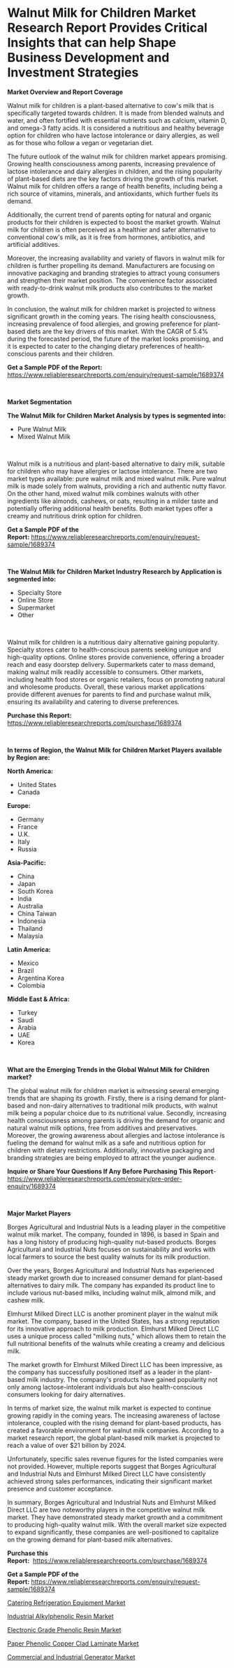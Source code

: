 <p><h1>Walnut Milk for Children Market Research Report Provides Critical Insights that can help Shape Business Development and Investment Strategies</h1></p><p><strong>Market Overview and Report Coverage</strong></p>
<p><p>Walnut milk for children is a plant-based alternative to cow's milk that is specifically targeted towards children. It is made from blended walnuts and water, and often fortified with essential nutrients such as calcium, vitamin D, and omega-3 fatty acids. It is considered a nutritious and healthy beverage option for children who have lactose intolerance or dairy allergies, as well as for those who follow a vegan or vegetarian diet.</p><p>The future outlook of the walnut milk for children market appears promising. Growing health consciousness among parents, increasing prevalence of lactose intolerance and dairy allergies in children, and the rising popularity of plant-based diets are the key factors driving the growth of this market. Walnut milk for children offers a range of health benefits, including being a rich source of vitamins, minerals, and antioxidants, which further fuels its demand.</p><p>Additionally, the current trend of parents opting for natural and organic products for their children is expected to boost the market growth. Walnut milk for children is often perceived as a healthier and safer alternative to conventional cow's milk, as it is free from hormones, antibiotics, and artificial additives.</p><p>Moreover, the increasing availability and variety of flavors in walnut milk for children is further propelling its demand. Manufacturers are focusing on innovative packaging and branding strategies to attract young consumers and strengthen their market position. The convenience factor associated with ready-to-drink walnut milk products also contributes to the market growth.</p><p>In conclusion, the walnut milk for children market is projected to witness significant growth in the coming years. The rising health consciousness, increasing prevalence of food allergies, and growing preference for plant-based diets are the key drivers of this market. With the CAGR of 5.4% during the forecasted period, the future of the market looks promising, and it is expected to cater to the changing dietary preferences of health-conscious parents and their children.</p></p>
<p><strong>Get a Sample PDF of the Report:</strong> <a href="https://www.reliableresearchreports.com/enquiry/request-sample/1689374">https://www.reliableresearchreports.com/enquiry/request-sample/1689374</a></p>
<p>&nbsp;</p>
<p><strong>Market Segmentation</strong></p>
<p><strong>The Walnut Milk for Children Market Analysis by types is segmented into:</strong></p>
<p><ul><li>Pure Walnut Milk</li><li>Mixed Walnut Milk</li></ul></p>
<p>&nbsp;</p>
<p><p>Walnut milk is a nutritious and plant-based alternative to dairy milk, suitable for children who may have allergies or lactose intolerance. There are two market types available: pure walnut milk and mixed walnut milk. Pure walnut milk is made solely from walnuts, providing a rich and authentic nutty flavor. On the other hand, mixed walnut milk combines walnuts with other ingredients like almonds, cashews, or oats, resulting in a milder taste and potentially offering additional health benefits. Both market types offer a creamy and nutritious drink option for children.</p></p>
<p><strong>Get a Sample PDF of the Report:</strong>&nbsp;<a href="https://www.reliableresearchreports.com/enquiry/request-sample/1689374">https://www.reliableresearchreports.com/enquiry/request-sample/1689374</a></p>
<p>&nbsp;</p>
<p><strong>The Walnut Milk for Children Market Industry Research by Application is segmented into:</strong></p>
<p><ul><li>Specialty Store</li><li>Online Store</li><li>Supermarket</li><li>Other</li></ul></p>
<p>&nbsp;</p>
<p><p>Walnut milk for children is a nutritious dairy alternative gaining popularity. Specialty stores cater to health-conscious parents seeking unique and high-quality options. Online stores provide convenience, offering a broader reach and easy doorstep delivery. Supermarkets cater to mass demand, making walnut milk readily accessible to consumers. Other markets, including health food stores or organic retailers, focus on promoting natural and wholesome products. Overall, these various market applications provide different avenues for parents to find and purchase walnut milk, ensuring its availability and catering to diverse preferences.</p></p>
<p><strong>Purchase this Report:</strong>&nbsp; <a href="https://www.reliableresearchreports.com/purchase/1689374">https://www.reliableresearchreports.com/purchase/1689374</a></p>
<p>&nbsp;</p>
<p><strong>In terms of Region, the Walnut Milk for Children Market Players available by Region are:</strong></p>
<p>
    <p> <strong> North America: </strong>
        <ul>
            <li>United States</li>
            <li>Canada</li>
        </ul>
        </p> 
    <p> <strong> Europe: </strong>
        <ul>
            <li>Germany</li>
            <li>France</li>
            <li>U.K.</li>
            <li>Italy</li>
            <li>Russia</li>
        </ul>
        </p> 
    <p> <strong> Asia-Pacific: </strong>
        <ul>
            <li>China</li>
            <li>Japan</li>
            <li>South Korea</li>
            <li>India</li>
            <li>Australia</li>
            <li>China Taiwan</li>
            <li>Indonesia</li>
            <li>Thailand</li>
            <li>Malaysia</li>
        </ul>
        </p> 
    <p> <strong> Latin America: </strong>
        <ul>
            <li>Mexico</li>
            <li>Brazil</li>
            <li>Argentina Korea</li>
            <li>Colombia</li>
        </ul>
        </p> 
    <p> <strong> Middle East & Africa: </strong>
        <ul>
            <li>Turkey</li>
            <li>Saudi</li>
            <li>Arabia</li>
            <li>UAE</li>
            <li>Korea</li>
        </ul>
    </p>
    </p>
<p>&nbsp;</p>
<p><strong>What are the Emerging Trends in the Global Walnut Milk for Children market?</strong></p>
<p><p>The global walnut milk for children market is witnessing several emerging trends that are shaping its growth. Firstly, there is a rising demand for plant-based and non-dairy alternatives to traditional milk products, with walnut milk being a popular choice due to its nutritional value. Secondly, increasing health consciousness among parents is driving the demand for organic and natural walnut milk options, free from additives and preservatives. Moreover, the growing awareness about allergies and lactose intolerance is fueling the demand for walnut milk as a safe and nutritious option for children with dietary restrictions. Additionally, innovative packaging and branding strategies are being employed to attract the younger audience.</p></p>
<p><strong>Inquire or Share Your Questions If Any Before Purchasing This Report</strong>- <a href="https://www.reliableresearchreports.com/enquiry/pre-order-enquiry/1689374">https://www.reliableresearchreports.com/enquiry/pre-order-enquiry/1689374</a></p>
<p>&nbsp;</p>
<p><strong>Major Market Players</strong></p>
<p><p>Borges Agricultural and Industrial Nuts is a leading player in the competitive walnut milk market. The company, founded in 1896, is based in Spain and has a long history of producing high-quality nut-based products. Borges Agricultural and Industrial Nuts focuses on sustainability and works with local farmers to source the best quality walnuts for its milk production.</p><p>Over the years, Borges Agricultural and Industrial Nuts has experienced steady market growth due to increased consumer demand for plant-based alternatives to dairy milk. The company has expanded its product line to include various nut-based milks, including walnut milk, almond milk, and cashew milk.</p><p>Elmhurst Milked Direct LLC is another prominent player in the walnut milk market. The company, based in the United States, has a strong reputation for its innovative approach to milk production. Elmhurst Milked Direct LLC uses a unique process called "milking nuts," which allows them to retain the full nutritional benefits of the walnuts while creating a creamy and delicious milk.</p><p>The market growth for Elmhurst Milked Direct LLC has been impressive, as the company has successfully positioned itself as a leader in the plant-based milk industry. The company's products have gained popularity not only among lactose-intolerant individuals but also health-conscious consumers looking for dairy alternatives.</p><p>In terms of market size, the walnut milk market is expected to continue growing rapidly in the coming years. The increasing awareness of lactose intolerance, coupled with the rising demand for plant-based products, has created a favorable environment for walnut milk companies. According to a market research report, the global plant-based milk market is projected to reach a value of over $21 billion by 2024.</p><p>Unfortunately, specific sales revenue figures for the listed companies were not provided. However, multiple reports suggest that Borges Agricultural and Industrial Nuts and Elmhurst Milked Direct LLC have consistently achieved strong sales performances, indicating their significant market presence and customer acceptance.</p><p>In summary, Borges Agricultural and Industrial Nuts and Elmhurst Milked Direct LLC are two noteworthy players in the competitive walnut milk market. They have demonstrated steady market growth and a commitment to producing high-quality walnut milk. With the overall market size expected to expand significantly, these companies are well-positioned to capitalize on the growing demand for plant-based milk alternatives.</p></p>
<p><strong>Purchase this Report:</strong>&nbsp;&nbsp;<a href="https://www.reliableresearchreports.com/purchase/1689374">https://www.reliableresearchreports.com/purchase/1689374</a></p>
<p></p>
<p><strong>Get a Sample PDF of the Report:</strong>&nbsp;<a href="https://www.reliableresearchreports.com/enquiry/request-sample/1689374">https://www.reliableresearchreports.com/enquiry/request-sample/1689374</a></p>
<p><p><a href="https://medium.com/@ewellklocko/catering-refrigeration-equipment-market-size-reveals-the-best-marketing-channels-in-global-industry-6ce7fc4d28d1">Catering Refrigeration Equipment Market</a></p><p><a href="https://www.linkedin.com/pulse/industrial-alkylphenolic-resin-market-research-report-vtd5e/">Industrial Alkylphenolic Resin Market</a></p><p><a href="https://www.linkedin.com/pulse/electronic-grade-phenolic-resin-market-insights-players-forecast-xtxme/">Electronic Grade Phenolic Resin Market</a></p><p><a href="https://www.linkedin.com/pulse/paper-phenolic-copper-clad-laminate-market-challenges-opportunities-4buqe/">Paper Phenolic Copper Clad Laminate Market</a></p><p><a href="https://medium.com/@orlohagenes/commercial-and-industrial-generator-market-the-key-to-successful-business-strategy-forecast-till-6230aa763138">Commercial and Industrial Generator Market</a></p></p>